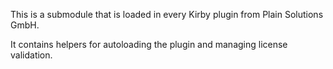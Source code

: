 This is a submodule that is loaded in every Kirby plugin from Plain Solutions GmbH.

It contains helpers for autoloading the plugin and managing license validation.